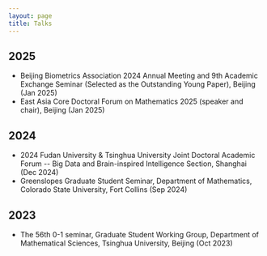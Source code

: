 ```yaml
---
layout: page
title: Talks
---
```


## 2025 ##
- Beijing Biometrics Association 2024 Annual Meeting and 9th Academic Exchange Seminar (Selected as the Outstanding Young Paper), Beijing (Jan 2025)
- East Asia Core Doctoral Forum on Mathematics 2025 (speaker and chair), Beijing (Jan 2025)

## 2024 ##
- 2024 Fudan University & Tsinghua University Joint Doctoral Academic Forum -- Big Data and Brain-inspired Intelligence Section, Shanghai (Dec 2024)
- Greenslopes Graduate Student Seminar, Department of Mathematics, Colorado State University, Fort Collins (Sep 2024)
  
## 2023 ##
- The 56th 0-1 seminar, Graduate Student Working Group, Department of Mathematical Sciences, Tsinghua University, Beijing (Oct 2023)
